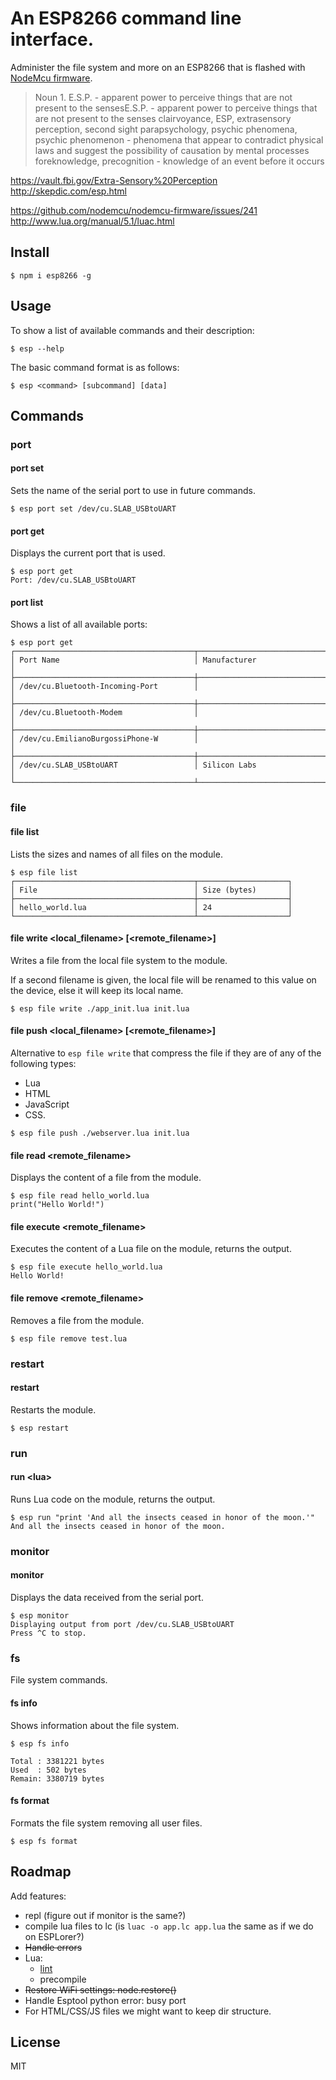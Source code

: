 # An ESP8266 command line interface.
Administer the file system and more on an ESP8266 that is flashed with [NodeMcu firmware](https://github.com/nodemcu/nodemcu-firmware).


>Noun	1.	E.S.P. - apparent power to perceive things that are not present to the sensesE.S.P. - apparent power to perceive things that are not present to the senses
clairvoyance, ESP, extrasensory perception, second sight
parapsychology, psychic phenomena, psychic phenomenon - phenomena that appear to contradict physical laws and suggest the possibility of causation by mental processes
foreknowledge, precognition - knowledge of an event before it occurs

https://vault.fbi.gov/Extra-Sensory%20Perception
http://skepdic.com/esp.html

https://github.com/nodemcu/nodemcu-firmware/issues/241
http://www.lua.org/manual/5.1/luac.html


## Install

```
$ npm i esp8266 -g
```

## Usage

To show a list of available commands and their description:

```
$ esp --help
```

The basic command format is as follows:
```
$ esp <command> [subcommand] [data]
```



## Commands

### port

#### port set

Sets the name of the serial port to use in future commands.

```
$ esp port set /dev/cu.SLAB_USBtoUART
```

#### port get

Displays the current port that is used.

```
$ esp port get
Port: /dev/cu.SLAB_USBtoUART
```

#### port list

Shows a list of all available ports:

```
$ esp port get
┌────────────────────────────────────────┬────────────────────────────────────────┐
│ Port Name                              │ Manufacturer                           │
├────────────────────────────────────────┼────────────────────────────────────────┤
│ /dev/cu.Bluetooth-Incoming-Port        │                                        │
├────────────────────────────────────────┼────────────────────────────────────────┤
│ /dev/cu.Bluetooth-Modem                │                                        │
├────────────────────────────────────────┼────────────────────────────────────────┤
│ /dev/cu.EmilianoBurgossiPhone-W        │                                        │
├────────────────────────────────────────┼────────────────────────────────────────┤
│ /dev/cu.SLAB_USBtoUART                 │ Silicon Labs                           │
└────────────────────────────────────────┴────────────────────────────────────────┘
```

### file

#### file list
Lists the sizes and names of all files on the module.

```
$ esp file list
┌────────────────────────────────────────┬────────────────────┐
│ File                                   │ Size (bytes)       │
├────────────────────────────────────────┼────────────────────┤
│ hello_world.lua                        │ 24                 │
└────────────────────────────────────────┴────────────────────┘
```

#### file write &lt;local_filename> [&lt;remote_filename>]
Writes a file from the local file system to the module.

If a second filename is given, the local file will be renamed to this value on the device, else it will keep its local name.

```
$ esp file write ./app_init.lua init.lua
```

#### file push &lt;local_filename> [&lt;remote_filename>]

Alternative to `esp file write` that compress the file if they are of any of the following types:

- Lua
- HTML
- JavaScript
- CSS.

```
$ esp file push ./webserver.lua init.lua
```

#### file read &lt;remote_filename>

Displays the content of a file from the module.

```
$ esp file read hello_world.lua
print("Hello World!")
```

#### file execute &lt;remote_filename>
Executes the content of a Lua file on the module, returns the output.

```
$ esp file execute hello_world.lua
Hello World!
```

#### file remove &lt;remote_filename>

Removes a file from the module.

```
$ esp file remove test.lua
```

### restart

#### restart
Restarts the module.

```
$ esp restart
```

### run

#### run &lt;lua>
Runs Lua code on the module, returns the output.

```
$ esp run "print 'And all the insects ceased in honor of the moon.'"
And all the insects ceased in honor of the moon.
```

### monitor

#### monitor
Displays the data received from the serial port.

```
$ esp monitor
Displaying output from port /dev/cu.SLAB_USBtoUART
Press ^C to stop.
```

### fs

File system commands.

#### fs info
Shows information about the file system.

```
$ esp fs info

Total : 3381221 bytes
Used  : 502 bytes
Remain: 3380719 bytes
```

#### fs format
Formats the file system removing all user files.

```
$ esp fs format
```

## Roadmap

Add features:
* repl (figure out if monitor is the same?)
* compile lua files to lc (is `luac -o app.lc app.lua` the same as if we do on ESPLorer?)
* ~~Handle errors~~
* Lua:
    * [lint][lua-lint]
    * precompile
* ~~Restore WiFi settings: node.restore()~~
* Handle Esptool python error: busy port
* For HTML/CSS/JS files we might want to keep dir structure.

[lua-lint]: https://github.com/valeriansaliou/grunt-contrib-lualint/blob/master/tasks/lualint.js


## License
MIT
